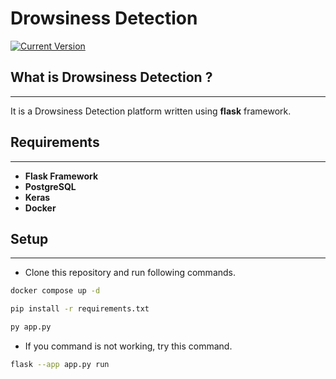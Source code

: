 # Drowsiness Detection
 [![Current Version](https://img.shields.io/badge/version-1.0-green.svg)](https://github.com/oguzcihan/Flask_Sentiment_Analysis)

## What is Drowsiness Detection ?
---
It is a Drowsiness Detection platform written using **flask** framework.


## Requirements
---
* **Flask Framework**
* **PostgreSQL**
* **Keras**
* **Docker**



## Setup
---
* Clone this repository and run following commands.
```bash
docker compose up -d
```
```bash
pip install -r requirements.txt
```
```bash
py app.py
```
* If you command is not working, try this command.
```bash
flask --app app.py run
```

